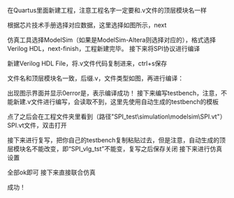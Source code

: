 在Quartus里面新建工程，注意工程名字一定要和.v文件的顶层模块名一样

根据芯片技术手册选择对应数据，这里选择如图所示，next

仿真工具选择ModelSim（如果是ModelSim-Altera则选择对应的），格式选择Verilog HDL，next-finish，工程新建完毕。
接下来将SPI协议进行编译

新建Verilog HDL File，将.v文件代码复制进来，ctrl+s保存

文件名和顶层模块名一致，后缀.v，文件类型如图，再进行编译：

出现图示界面并显示0error是，表示编译成功！
接下来编写testbench，注意，不能新建.v文件进行编写，会读取不到，这里先使用自动生成的testbench的模板

点了之后会在工程文件夹里看到（路径"SPI_test\simulation\modelsim\SPI.vt"）SPI.vt文件，双击打开

接下来进行复写，把你自己的testbench复制粘贴过去，但是注意，自动生成的顶层模块名不能改变，即“SPI_vlg_tst”不能变，复写之后保存关闭
接下来进行仿真设置






全部ok即可
接下来直接联合仿真


成功！
